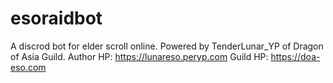 # esoraidbot
A discrod bot for elder scroll online. Powered by TenderLunar_YP of Dragon of Asia Guild. Author HP: https://lunareso.peryp.com Guild HP: https://doa-eso.com
